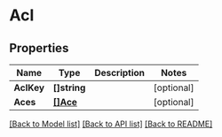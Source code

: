 # Acl

## Properties

Name | Type | Description | Notes
------------ | ------------- | ------------- | -------------
**AclKey** | **[]string** |  | [optional] 
**Aces** | [**[]Ace**](Ace.md) |  | [optional] 

[[Back to Model list]](../README.md#documentation-for-models) [[Back to API list]](../README.md#documentation-for-api-endpoints) [[Back to README]](../README.md)


